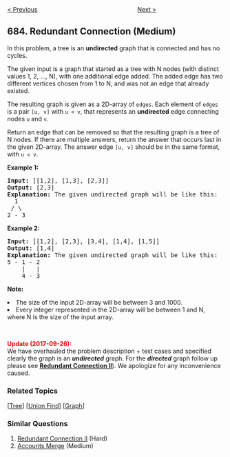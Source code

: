 <!--|This file generated by command(leetcode description); DO NOT EDIT.    |-->
<!--+----------------------------------------------------------------------+-->
<!--|@author    openset <openset.wang@gmail.com>                           |-->
<!--|@link      https://github.com/openset                                 |-->
<!--|@home      https://github.com/openset/leetcode                        |-->
<!--+----------------------------------------------------------------------+-->

[< Previous](https://github.com/openset/leetcode/tree/master/problems/k-empty-slots "K Empty Slots")
　　　　　　　　　　　　　　　　
[Next >](https://github.com/openset/leetcode/tree/master/problems/redundant-connection-ii "Redundant Connection II")

## 684. Redundant Connection (Medium)

<p>
In this problem, a tree is an <b>undirected</b> graph that is connected and has no cycles.
</p><p>
The given input is a graph that started as a tree with N nodes (with distinct values 1, 2, ..., N), with one additional edge added.  The added edge has two different vertices chosen from 1 to N, and was not an edge that already existed.
</p><p>
The resulting graph is given as a 2D-array of <code>edges</code>.  Each element of <code>edges</code> is a pair <code>[u, v]</code> with <code>u < v</code>, that represents an <b>undirected</b> edge connecting nodes <code>u</code> and <code>v</code>.
</p><p>
Return an edge that can be removed so that the resulting graph is a tree of N nodes.  If there are multiple answers, return the answer that occurs last in the given 2D-array.  The answer edge <code>[u, v]</code> should be in the same format, with <code>u < v</code>.
</p><p><b>Example 1:</b><br />
<pre>
<b>Input:</b> [[1,2], [1,3], [2,3]]
<b>Output:</b> [2,3]
<b>Explanation:</b> The given undirected graph will be like this:
  1
 / \
2 - 3
</pre>
</p>
<p><b>Example 2:</b><br />
<pre>
<b>Input:</b> [[1,2], [2,3], [3,4], [1,4], [1,5]]
<b>Output:</b> [1,4]
<b>Explanation:</b> The given undirected graph will be like this:
5 - 1 - 2
    |   |
    4 - 3
</pre>
</p>
<p><b>Note:</b><br />
<li>The size of the input 2D-array will be between 3 and 1000.</li>
<li>Every integer represented in the 2D-array will be between 1 and N, where N is the size of the input array.</li>
</p>

<br />

<p>
<b><font color="red">Update (2017-09-26):</font></b><br>
We have overhauled the problem description + test cases and specified clearly the graph is an <b><i>undirected</i></b> graph. For the <b><i>directed</i></b> graph follow up please see <b><a href="https://leetcode.com/problems/redundant-connection-ii/description/">Redundant Connection II</a></b>). We apologize for any inconvenience caused.
</p>

### Related Topics
  [[Tree](https://github.com/openset/leetcode/tree/master/tag/tree/README.md)]
  [[Union Find](https://github.com/openset/leetcode/tree/master/tag/union-find/README.md)]
  [[Graph](https://github.com/openset/leetcode/tree/master/tag/graph/README.md)]

### Similar Questions
  1. [Redundant Connection II](https://github.com/openset/leetcode/tree/master/problems/redundant-connection-ii) (Hard)
  1. [Accounts Merge](https://github.com/openset/leetcode/tree/master/problems/accounts-merge) (Medium)
